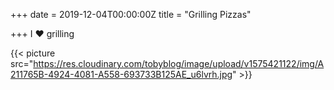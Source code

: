 +++
date = 2019-12-04T00:00:00Z
title = "Grilling Pizzas"

+++
I ❤️ grilling

{{< picture src="https://res.cloudinary.com/tobyblog/image/upload/v1575421122/img/A211765B-4924-4081-A558-693733B125AE_u6lvrh.jpg" >}}